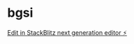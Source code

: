 # bgsi

[Edit in StackBlitz next generation editor ⚡️](https://stackblitz.com/~/github.com/mgadagoat/bgsi)